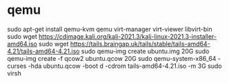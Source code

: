 # qemu

sudo apt-get install qemu-kvm qemu virt-manager virt-viewer libvirt-bin
sudo wget https://cdimage.kali.org/kali-2021.3/kali-linux-2021.3-installer-amd64.iso
sudo wget https://tails.braingap.uk/tails/stable/tails-amd64-4.21/tails-amd64-4.21.iso 
sudo qemu-img create ubuntu.img 20G
sudo qemu-img create -f qcow2 ubuntu.qcow 20G
sudo qemu-system-x86_64 -curses -hda ubuntu.qcow -boot d -cdrom tails-amd64-4.21.iso -m 3G
 sudo virsh 

